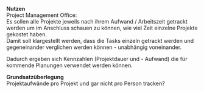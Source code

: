 **Nutzen**  
Project Management Office:  
Es sollen alle Projekte jeweils nach ihrem Aufwand / Arbeitszeit getrackt werden um im Anschluss schauen zu können, wie viel Zeit einzelne Projekte gekostet haben.  
Damit soll klargestellt werden, dass die Tasks einzeln getrackt werden und gegeneinander verglichen werden können - unabhängig voneinander.

Dadurch ergeben sich Kennzahlen (Projektdauer und - Aufwand) die für kommende Planungen verwendet werden können.

**Grundsatzüberlegung**  
Projektaufwände pro Projekt und gar nicht pro Person tracken?
